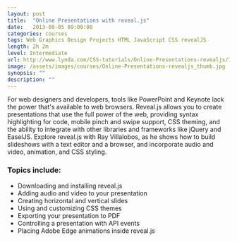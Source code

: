 ```yaml
---
layout:	post
title:  "Online Presentations with reveal.js"
date:   2013-09-05 09:00:00
categories: courses
tags: Web Graphics Design Projects HTML JavaScript CSS revealJS
length: 2h 2m
level: Intermediate
url: http://www.lynda.com/CSS-tutorials/Online-Presentations-revealjs/137904-2.html
image: /assets/images/courses/Online-Presentations-revealjs_thumb.jpg
synopsis: ""
description: ""
---
```


For web designers and developers, tools like PowerPoint and Keynote lack the power that's available to web browsers. Reveal.js allows you to create presentations that use the full power of the web, providing syntax highlighting for code, mobile pinch and swipe support, CSS theming, and the ability to integrate with other libraries and frameworks like jQuery and EaselJS. Explore reveal.js with Ray Villalobos, as he shows how to build slideshows with a text editor and a browser, and incorporate audio and video, animation, and CSS styling.

### Topics include:

- Downloading and installing reveal.js
- Adding audio and video to your presentation
- Creating horizontal and vertical slides
- Using and customizing CSS themes
- Exporting your presentation to PDF
- Controlling a presentation with API events
- Placing Adobe Edge animations inside reveal.js